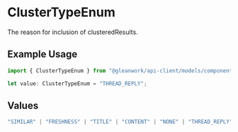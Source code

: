 # ClusterTypeEnum

The reason for inclusion of clusteredResults.

## Example Usage

```typescript
import { ClusterTypeEnum } from "@gleanwork/api-client/models/components";

let value: ClusterTypeEnum = "THREAD_REPLY";
```

## Values

```typescript
"SIMILAR" | "FRESHNESS" | "TITLE" | "CONTENT" | "NONE" | "THREAD_REPLY" | "THREAD_ROOT" | "PREFIX" | "SUFFIX"
```